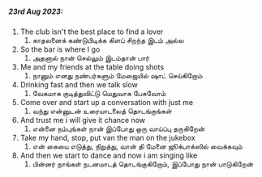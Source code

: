 ##### 23rd Aug 2023:
1. The club isn't the best place to find a lover
	1. காதலனைக் கண்டுபிடிக்க கிளப் சிறந்த இடம் அல்ல
2. So the bar is where I go
	1. அதனால் நான் செல்லும் இடம்தான் பார்
3. Me and my friends at the table doing shots
	1. நானும் எனது நண்பர்களும் மேஜையில் ஷாட் செய்கிறோம்
4. Drinking fast and then we talk slow
	1. வேகமாக குடித்துவிட்டு மெதுவாக பேசுவோம்
5. Come over and start up a conversation with just me
	1. வந்து என்னுடன் உரையாடலைத் தொடங்குங்கள்
6. And trust me i will give it chance now
	1. என்னை நம்புங்கள் நான் இப்போது ஒரு வாய்ப்பு தருகிறேன்
7. Take my hand, stop, put van the man on the jukebox
	1. என் கையை எடுத்து, நிறுத்து, வான் தி மேனை ஜூக்பாக்ஸில் வைக்கவும்
8. And then we start to dance and now i am singing like
	1. பின்னர் நாங்கள் நடனமாடத் தொடங்குகிறோம், இப்போது நான் பாடுகிறேன்